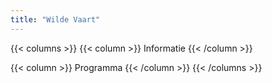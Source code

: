 ```yaml
---
title: "Wilde Vaart"
---
```


{{< columns >}}
{{< column >}}
Informatie
{{< /column >}}

{{< column >}}
Programma
{{< /column >}}
{{< /columns >}}
